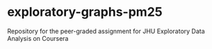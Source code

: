 # exploratory-graphs-pm25
Repository for the peer-graded assignment for JHU Exploratory Data Analysis on Coursera
